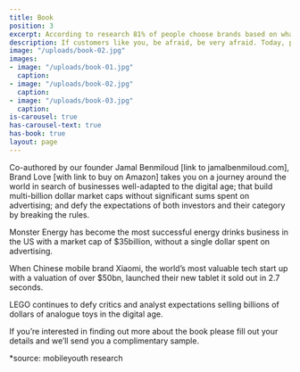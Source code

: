 ```yaml
---
title: Book
position: 3
excerpt: According to research 81% of people choose brands based on what their friends (not agencies) said*
description: If customers like you, be afraid, be very afraid. Today, people only recommend brands they love.
image: "/uploads/book-02.jpg"
images:
- image: "/uploads/book-01.jpg"
  caption:
- image: "/uploads/book-02.jpg"
  caption: 
- image: "/uploads/book-03.jpg"
  caption: 
is-carousel: true
has-carousel-text: true
has-book: true
layout: page
---
```


Co-authored by our founder Jamal Benmiloud [link to jamalbenmiloud.com], Brand Love [with link to buy on Amazon] takes you on a journey around the world in search of businesses well-adapted to the digital age; that build multi-billion dollar market caps without significant sums spent on advertising; and defy the expectations of both investors and their category by breaking the rules.

Monster Energy has become the most successful energy drinks business in the US with a market cap of $35billion, without a single dollar spent on advertising.

When Chinese mobile brand Xiaomi, the world’s most valuable tech start up with a valuation of over $50bn, launched their new tablet it sold out in 2.7 seconds.

LEGO continues to defy critics and analyst expectations selling billions of dollars of analogue toys in the digital age.

If you’re interested in finding out more about the book please fill out your details and we’ll send you a complimentary sample.

*source: mobileyouth research
